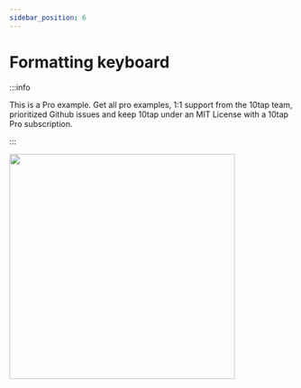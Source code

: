 ```yaml
---
sidebar_position: 6
---
```


# Formatting keyboard

:::info

This is a Pro example. Get all pro examples, 1:1 support from the 10tap team, prioritized Github issues and keep 10tap under an MIT License with a 10tap Pro subscription.

:::

<div style={{justifyContent: 'center', display: 'flex'}}>
  <img height="400" src="/10tap-editor/img/format.png"/>
</div>
